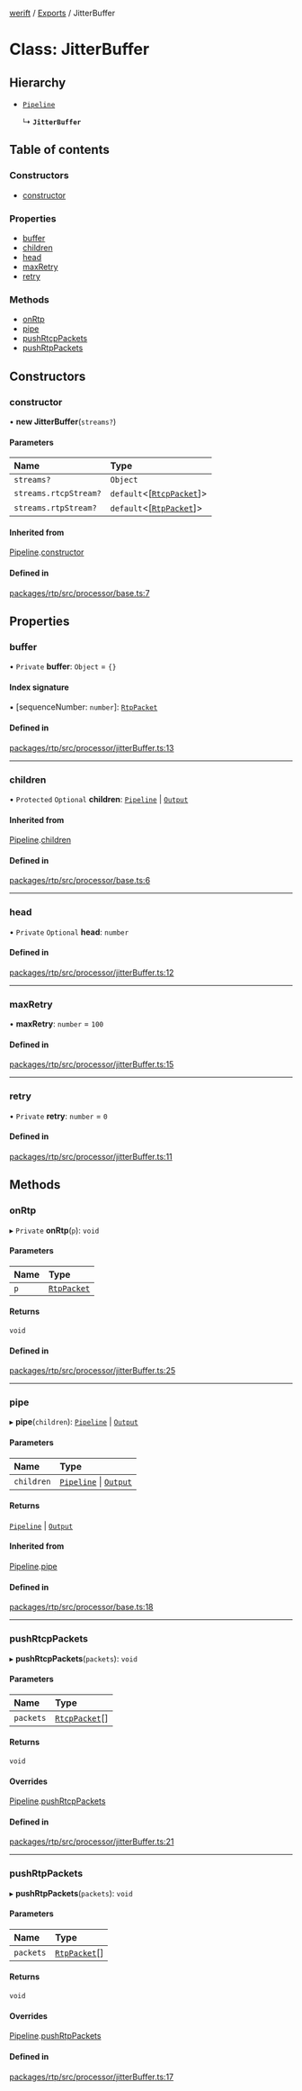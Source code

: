 [werift](../README.md) / [Exports](../modules.md) / JitterBuffer

# Class: JitterBuffer

## Hierarchy

- [`Pipeline`](Pipeline.md)

  ↳ **`JitterBuffer`**

## Table of contents

### Constructors

- [constructor](JitterBuffer.md#constructor)

### Properties

- [buffer](JitterBuffer.md#buffer)
- [children](JitterBuffer.md#children)
- [head](JitterBuffer.md#head)
- [maxRetry](JitterBuffer.md#maxretry)
- [retry](JitterBuffer.md#retry)

### Methods

- [onRtp](JitterBuffer.md#onrtp)
- [pipe](JitterBuffer.md#pipe)
- [pushRtcpPackets](JitterBuffer.md#pushrtcppackets)
- [pushRtpPackets](JitterBuffer.md#pushrtppackets)

## Constructors

### constructor

• **new JitterBuffer**(`streams?`)

#### Parameters

| Name | Type |
| :------ | :------ |
| `streams?` | `Object` |
| `streams.rtcpStream?` | `default`<[[`RtcpPacket`](../modules.md#rtcppacket)]\> |
| `streams.rtpStream?` | `default`<[[`RtpPacket`](RtpPacket.md)]\> |

#### Inherited from

[Pipeline](Pipeline.md).[constructor](Pipeline.md#constructor)

#### Defined in

[packages/rtp/src/processor/base.ts:7](https://github.com/shinyoshiaki/werift-webrtc/blob/f609bd5a/packages/rtp/src/processor/base.ts#L7)

## Properties

### buffer

• `Private` **buffer**: `Object` = `{}`

#### Index signature

▪ [sequenceNumber: `number`]: [`RtpPacket`](RtpPacket.md)

#### Defined in

[packages/rtp/src/processor/jitterBuffer.ts:13](https://github.com/shinyoshiaki/werift-webrtc/blob/f609bd5a/packages/rtp/src/processor/jitterBuffer.ts#L13)

___

### children

• `Protected` `Optional` **children**: [`Pipeline`](Pipeline.md) \| [`Output`](Output.md)

#### Inherited from

[Pipeline](Pipeline.md).[children](Pipeline.md#children)

#### Defined in

[packages/rtp/src/processor/base.ts:6](https://github.com/shinyoshiaki/werift-webrtc/blob/f609bd5a/packages/rtp/src/processor/base.ts#L6)

___

### head

• `Private` `Optional` **head**: `number`

#### Defined in

[packages/rtp/src/processor/jitterBuffer.ts:12](https://github.com/shinyoshiaki/werift-webrtc/blob/f609bd5a/packages/rtp/src/processor/jitterBuffer.ts#L12)

___

### maxRetry

• **maxRetry**: `number` = `100`

#### Defined in

[packages/rtp/src/processor/jitterBuffer.ts:15](https://github.com/shinyoshiaki/werift-webrtc/blob/f609bd5a/packages/rtp/src/processor/jitterBuffer.ts#L15)

___

### retry

• `Private` **retry**: `number` = `0`

#### Defined in

[packages/rtp/src/processor/jitterBuffer.ts:11](https://github.com/shinyoshiaki/werift-webrtc/blob/f609bd5a/packages/rtp/src/processor/jitterBuffer.ts#L11)

## Methods

### onRtp

▸ `Private` **onRtp**(`p`): `void`

#### Parameters

| Name | Type |
| :------ | :------ |
| `p` | [`RtpPacket`](RtpPacket.md) |

#### Returns

`void`

#### Defined in

[packages/rtp/src/processor/jitterBuffer.ts:25](https://github.com/shinyoshiaki/werift-webrtc/blob/f609bd5a/packages/rtp/src/processor/jitterBuffer.ts#L25)

___

### pipe

▸ **pipe**(`children`): [`Pipeline`](Pipeline.md) \| [`Output`](Output.md)

#### Parameters

| Name | Type |
| :------ | :------ |
| `children` | [`Pipeline`](Pipeline.md) \| [`Output`](Output.md) |

#### Returns

[`Pipeline`](Pipeline.md) \| [`Output`](Output.md)

#### Inherited from

[Pipeline](Pipeline.md).[pipe](Pipeline.md#pipe)

#### Defined in

[packages/rtp/src/processor/base.ts:18](https://github.com/shinyoshiaki/werift-webrtc/blob/f609bd5a/packages/rtp/src/processor/base.ts#L18)

___

### pushRtcpPackets

▸ **pushRtcpPackets**(`packets`): `void`

#### Parameters

| Name | Type |
| :------ | :------ |
| `packets` | [`RtcpPacket`](../modules.md#rtcppacket)[] |

#### Returns

`void`

#### Overrides

[Pipeline](Pipeline.md).[pushRtcpPackets](Pipeline.md#pushrtcppackets)

#### Defined in

[packages/rtp/src/processor/jitterBuffer.ts:21](https://github.com/shinyoshiaki/werift-webrtc/blob/f609bd5a/packages/rtp/src/processor/jitterBuffer.ts#L21)

___

### pushRtpPackets

▸ **pushRtpPackets**(`packets`): `void`

#### Parameters

| Name | Type |
| :------ | :------ |
| `packets` | [`RtpPacket`](RtpPacket.md)[] |

#### Returns

`void`

#### Overrides

[Pipeline](Pipeline.md).[pushRtpPackets](Pipeline.md#pushrtppackets)

#### Defined in

[packages/rtp/src/processor/jitterBuffer.ts:17](https://github.com/shinyoshiaki/werift-webrtc/blob/f609bd5a/packages/rtp/src/processor/jitterBuffer.ts#L17)
